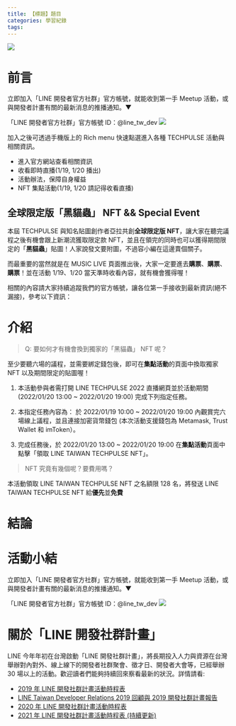 ```yaml
---
title: 【標題】題目
categories: 學習紀錄
tags:
---
```


![](https://nijialin.com/images/2022/)

# 前言

立即加入「LINE 開發者官方社群」官方帳號，就能收到第一手 Meetup 活動，或與開發者計畫有關的最新消息的推播通知。▼

「LINE 開發者官方社群」官方帳號 ID：@line_tw_dev
![](https://www.evanlin.com/images/2020/line-tw-dev-qr.png)

加入之後可透過手機版上的 Rich menu 快速點選進入各種 TECHPULSE 活動與相關資訊。

- 進入官方網站查看相關資訊
- 收看即時直播(1/19, 1/20 播出)
- 活動辦法，保障自身權益
- NFT 集點活動(1/19, 1/20 請記得收看直播)

## 全球限定版「黑貓蟲」 NFT && Special Event

本屆 TECHPULSE 與知名貼圖創作者亞拉共創**全球限定版 NFT**，讓大家在聽完議程之後有機會跟上新潮流獲取限定款 NFT，並且在領完的同時也可以獲得期間限定的「**黑貓蟲**」貼圖！人家說發文要附圖，不過容小編在這邊賣個關子。

而最重要的當然就是在 MUSIC LIVE 頁面推出後，大家一定要進去**購票**、**購票**、**購票**！並在活動 1/19、1/20 當天準時收看內容，就有機會獲得喔！

相關的內容請大家持續追蹤我們的官方帳號，讓各位第一手接收到最新資訊(絕不漏接)，參考以下資訊：

<!-- more -->

# 介紹

> Q: 要如何才有機會換到獨家的「黑貓蟲」 NFT 呢？

至少要聽六場的議程，並需要綁定錢包後，即可在**集點活動**的頁面中換取獨家 NFT 以及期間限定的貼圖喔！

1. 本活動參與者需打開 LINE TECHPULSE 2022 直播網頁並於活動期間 (2022/01/20 13:00 ~ 2022/01/20 19:00) 完成下列指定任務。

2. 本指定任務內容為： 於 2022/01/19 10:00 ~ 2022/01/20 19:00 內觀賞完六場線上議程，並且連接加密貨幣錢包 (本次活動支援錢包為 Metamask, Trust Wallet 和 imToken）。

3. 完成任務後，於 2022/01/20 13:00 ~ 2022/01/20 19:00 在**集點活動**頁面中點擊「領取 LINE TAIWAN TECHPULSE NFT」。

> NFT 究竟有幾個呢？要費用嗎？

本活動領取 LINE TAIWAN TECHPULSE NFT 之名額限 128 名，將發送 LINE TAIWAN TECHPULSE NFT 給**優先**並**免費**

# 結論

# 活動小結

立即加入「LINE 開發者官方社群」官方帳號，就能收到第一手 Meetup 活動，或與開發者計畫有關的最新消息的推播通知。▼

「LINE 開發者官方社群」官方帳號 ID：@line_tw_dev
![](https://www.evanlin.com/images/2020/line-tw-dev-qr.png)

# 關於「LINE 開發社群計畫」

LINE 今年年初在台灣啟動「LINE 開發社群計畫」，將長期投入人力與資源在台灣舉辦對內對外、線上線下的開發者社群聚會、徵才日、開發者大會等，已經舉辦 30 場以上的活動。歡迎讀者們能夠持續回來察看最新的狀況。詳情請看:

- [2019 年 LINE 開發社群計畫活動時程表](https://engineering.linecorp.com/zh-hant/blog/line-taiwan-developer-relations-2019-plan/)
- [LINE Taiwan Developer Relations 2019 回顧與 2019 開發社群計畫報告](https://engineering.linecorp.com/zh-hant/blog/line-taiwan-developer-relations-2019/)
- [2020 年 LINE 開發社群計畫活動時程表](https://engineering.linecorp.com/zh-hant/blog/2020-line-tw-devrel/)
- [2021 年 LINE 開發社群計畫活動時程表 (持續更新)](https://engineering.linecorp.com/zh-hant/blog/2021-line-tw-devrel/)

<style>
  section.compact {
    font-size: 150%  
  }
  img[alt~="center"] {
    display: block;
    margin: 0 auto;
  }
</style>
